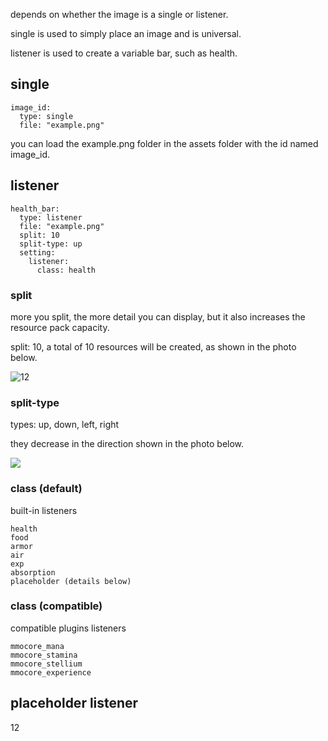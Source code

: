 depends on whether the image is a single or listener.

single is used to simply place an image and is universal.

listener is used to create a variable bar, such as health.


## single

```
image_id:
  type: single
  file: "example.png"
```
you can load the example.png folder in the assets folder with the id named image_id.


## listener
```
health_bar:
  type: listener
  file: "example.png"
  split: 10
  split-type: up
  setting:
    listener:
      class: health
```

### split

more you split, the more detail you can display, but it also increases the resource pack capacity.

split: 10, a total of 10 resources will be created, as shown in the photo below.

![12](https://i.imgur.com/RCK4jbq.png)

### split-type

types: up, down, left, right

they decrease in the direction shown in the photo below.

![](https://i.imgur.com/y0pyDB6.png)

### class (default)
built-in listeners
```
health
food
armor
air
exp
absorption
placeholder (details below)
```

### class (compatible)
compatible plugins listeners
```
mmocore_mana
mmocore_stamina
mmocore_stellium
mmocore_experience
```


## placeholder listener
12